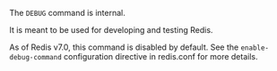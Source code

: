 The `DEBUG` command is internal.

It is meant to be used for developing and testing Redis.

As of Redis v7.0, this command is disabled by default.
See the `enable-debug-command` configuration directive in redis.conf for more details.